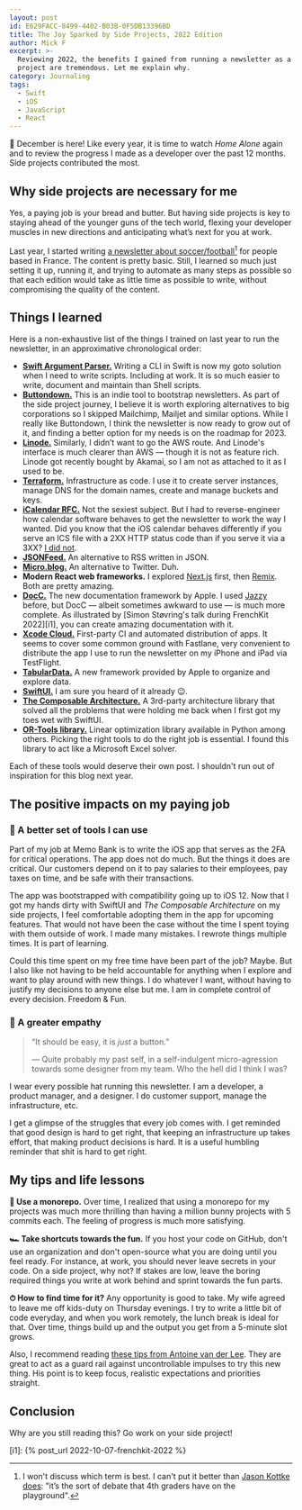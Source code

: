 ```yaml
---
layout: post
id: E629FACC-8499-4402-B03B-0F5DB13396BD
title: The Joy Sparked by Side Projects, 2022 Edition
author: Mick F
excerpt: >-
  Reviewing 2022, the benefits I gained from running a newsletter as a side
  project are tremendous. Let me explain why.
category: Journaling
tags:
  - Swift
  - iOS
  - JavaScript
  - React
---
```


🎄 December is here! Like every year, it is time to watch _Home Alone_ again and
to review the progress I made as a developer over the past 12 months. Side
projects contributed the most.

## Why side projects are necessary for me

Yes, a paying job is your bread and butter. But having side projects is key to
staying ahead of the younger guns of the tech world, flexing your developer
muscles in new directions and anticipating what’s next for you at work.

Last year, I started writing [a newsletter about soccer/football][1][^1] for
people based in France. The content is pretty basic. Still, I learned so much
just setting it up, running it, and trying to automate as many steps as possible
so that each edition would take as little time as possible to write, without
compromising the quality of the content.

## Things I learned

Here is a non-exhaustive list of the things I trained on last year to run the
newsletter, in an approximative chronological order:

- [**Swift Argument Parser.**][3] Writing a CLI in Swift is now my goto solution
  when I need to write scripts. Including at work. It is so much easier to
  write, document and maintain than Shell scripts.
- [**Buttondown.**][4] This is an indie tool to bootstrap newsletters. As part
  of the side project journey, I believe it is worth exploring alternatives to
  big corporations so I skipped Mailchimp, Mailjet and similar options. While I
  really like Buttondown, I think the newsletter is now ready to grow out of it,
  and finding a better option for my needs is on the roadmap for 2023.
- [**Linode.**][5] Similarly, I didn’t want to go the AWS route. And Linode's
  interface is much clearer than AWS — though it is not as feature rich. Linode
  got recently bought by Akamai, so I am not as attached to it as I used to be.
- [**Terraform.**][6] Infrastructure as code. I use it to create server
  instances, manage DNS for the domain names, create and manage buckets and
  keys.
- [**iCalendar RFC.**][7] Not the sexiest subject. But I had to reverse-engineer
  how calendar software behaves to get the newsletter to work the way I wanted.
  Did you know that the iOS calendar behaves differently if you serve an ICS
  file with a 2XX HTTP status code than if you serve it via a 3XX? [I did
  not][8].
- [**JSONFeed.**][9] An alternative to RSS written in JSON.
- [**Micro.blog.**][10] An alternative to Twitter. Duh.
- **Modern React web frameworks.** I explored [Next.js][11] first, then
  [Remix][12]. Both are pretty amazing.
- [**DocC.**][13] The new documentation framework by Apple. I used [Jazzy][20]
  before, but DocC — albeit sometimes awkward to use — is much more complete. As
  illustrated by [Simon Støvring's talk during FrenchKit 2022][i1], you can
  create amazing documentation with it.
- [**Xcode Cloud.**][14] First-party CI and automated distribution of apps. It
  seems to cover some common ground with Fastlane, very convenient to distribute
  the app I use to run the newsletter on my iPhone and iPad via TestFlight.
- [**TabularData.**][15] A new framework provided by Apple to organize and
  explore data.
- [**SwiftUI.**][16] I am sure you heard of it already 😉.
- [**The Composable Architecture.**][17] A 3rd-party architecture library that
  solved all the problems that were holding me back when I first got my toes wet
  with SwiftUI.
- [**OR-Tools library.**][18] Linear optimization library available in Python
  among others. Picking the right tools to do the right job is essential. I
  found this library to act like a Microsoft Excel solver.

Each of these tools would deserve their own post. I shouldn't run out of
inspiration for this blog next year.

## The positive impacts on my paying job

### 🧰 A better set of tools I can use

Part of my job at Memo Bank is to write the iOS app that serves as the 2FA for
critical operations. The app does not do much. But the things it does are
critical. Our customers depend on it to pay salaries to their employees, pay
taxes on time, and be safe with their transactions.

The app was bootstrapped with compatibility going up to iOS 12. Now that I got
my hands dirty with SwiftUI and _The Composable Architecture_ on my side
projects, I feel comfortable adopting them in the app for upcoming features.
That would not have been the case without the time I spent toying with them
outside of work. I made many mistakes. I rewrote things multiple times. It is
part of learning.

Could this time spent on my free time have been part of the job? Maybe. But I
also like not having to be held accountable for anything when I explore and want
to play around with new things. I do whatever I want, without having to justify
my decisions to anyone else but me. I am in complete control of every decision.
Freedom & Fun.

### 🤗 A greater empathy

> “It should be easy, it is _just_ a button.”
>
> — Quite probably my past self, in a self-indulgent micro-agression towards
> some designer from my team. Who the hell did I think I was?

I wear every possible hat running this newsletter. I am a developer, a product
manager, and a designer. I do customer support, manage the infrastructure, etc.

I get a glimpse of the struggles that every job comes with. I get reminded that
good design is hard to get right, that keeping an infrastructure up takes
effort, that making product decisions is hard. It is a useful humbling reminder
that shit is hard to get right.

## My tips and life lessons

**🧱 Use a monorepo.** Over time, I realized that using a monorepo for my
projects was much more thrilling than having a million bunny projects with 5
commits each. The feeling of progress is much more satisfying.

**🏎 Take shortcuts towards the fun.** If you host your code on GitHub, don't use
an organization and don't open-source what you are doing until you feel ready.
For instance, at work, you should never leave secrets in your code. On a side
project, why not? If stakes are low, leave the boring required things you write
at work behind and sprint towards the fun parts.

**⏱ How to find time for it?** Any opportunity is good to take. My wife agreed
to leave me off kids-duty on Thursday evenings. I try to write a little bit of
code everyday, and when you work remotely, the lunch break is ideal for that.
Over time, things build up and the output you get from a 5-minute slot grows.

Also, I recommend reading [these tips from Antoine van der Lee][19]. They are
great to act as a guard rail against uncontrollable impulses to try this new
thing. His point is to keep focus, realistic expectations and priorities
straight.

## Conclusion

Why are you still reading this? Go work on your side project!

[^1]:
    I won't discuss which term is best. I can't put it better than [Jason Kottke
    does][2]: "it’s the sort of debate that 4th graders have on the playground".

[i1]: {% post_url 2022-10-07-frenchkit-2022 %}

[1]: https://www.statium.app/
[2]:
  https://kottke.org/22/12/fox-sports-us-world-cup-coverage-is-an-unmissable-abomination
[3]: https://github.com/apple/swift-argument-parser
[4]: https://buttondown.email/
[5]: https://www.linode.com/
[6]: https://www.terraform.io/
[7]: https://www.rfc-editor.org/rfc/rfc5545
[8]:
  https://stackoverflow.com/questions/69631672/how-to-prevent-ios-from-suggesting-to-subscribe-to-an-ics-file-online
[9]: https://www.jsonfeed.org/
[10]: https://micro.blog/statium
[11]: https://nextjs.org/
[12]: https://remix.run/
[13]: https://developer.apple.com/documentation/docc
[14]: https://developer.apple.com/xcode-cloud/
[15]: https://developer.apple.com/documentation/tabulardata
[16]: https://developer.apple.com/xcode/swiftui/
[17]: https://github.com/pointfreeco/swift-composable-architecture
[18]: https://developers.google.com/optimization
[19]:
  https://www.avanderlee.com/optimization/side-projects-10-tips-for-being-successful/
[20]: https://github.com/realm/jazzy
